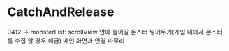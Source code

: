# CatchAndRelease

0412 -> monsterList: scrollView 안에 들어갈 몬스터 넣어두기(게임 내에서 몬스터를 수집 할 경우 해금)
메인 화면과 연결 마무리
